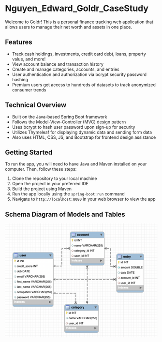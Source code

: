 # Nguyen_Edward_Goldr_CaseStudy

Welcome to Goldr! This is a personal finance tracking web application that allows users to manage their net worth and assets in one place. 

## Features

- Track cash holdings, investments, credit card debt, loans, property value, and more!
- View account balance and transaction history
- Create and manage categories, accounts, and entries
- User authentication and authorization via bcrypt security password hashing
- Premium users get access to hundreds of datasets to track anonymized consumer trends

## Technical Overview

- Built on the Java-based Spring Boot framework
- Follows the Model-View-Controller (MVC) design pattern
- Uses bcrypt to hash user password upon sign-up for security
- Utilizes Thymeleaf for displaying dynamic data and sending form data
- Also uses HTML, CSS, JS, and Bootstrap for frontend design assistance

## Getting Started

To run the app, you will need to have Java and Maven installed on your computer. Then, follow these steps:

1. Clone the repository to your local machine
2. Open the project in your preferred IDE
3. Build the project using Maven
4. Run the app locally using the `spring-boot:run` command
5. Navigate to `http://localhost:8080` in your web browser to view the app

## Schema Diagram of Models and Tables

![DB_Schema](https://github.com/edwardlocnguyen/Nguyen_Edward_Goldr_CaseStudy/blob/main/Schema_Diagram.png)
